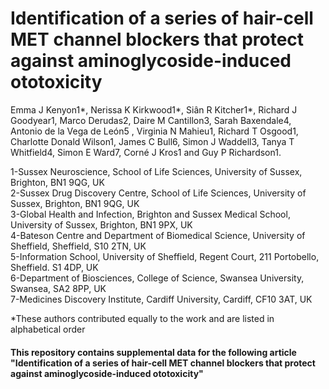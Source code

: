 # Identification of a series of hair-cell MET channel blockers that protect against aminoglycoside-induced ototoxicity


Emma J Kenyon1*, Nerissa K Kirkwood1*, Siân R Kitcher1*, Richard J Goodyear1, Marco Derudas2, Daire M Cantillon3, Sarah Baxendale4, Antonio de la Vega de León5 , Virginia N Mahieu1, Richard T Osgood1, Charlotte Donald Wilson1, James C Bull6, Simon J Waddell3, Tanya T Whitfield4, Simon E Ward7, Corné J Kros1 and Guy P Richardson1. 

1-Sussex Neuroscience, School of Life Sciences, University of Sussex, Brighton, BN1 9QG, UK  
2-Sussex Drug Discovery Centre, School of Life Sciences, University of Sussex, Brighton, BN1
9QG, UK  
3-Global Health and Infection, Brighton and Sussex Medical School, University of Sussex,
Brighton, BN1 9PX, UK  
4-Bateson Centre and Department of Biomedical Science, University of Sheffield, Sheffield,
S10 2TN, UK  
5-Information School, University of Sheffield, Regent Court, 211 Portobello, Sheffield. S1
4DP, UK  
6-Department of Biosciences, College of Science, Swansea University, Swansea, SA2 8PP, UK  
7-Medicines Discovery Institute, Cardiff University, Cardiff, CF10 3AT, UK  

*These authors contributed equally to the work and are listed in alphabetical order


#### This repository contains supplemental data for the following article "Identification of a series of hair-cell MET channel blockers that protect against aminoglycoside-induced ototoxicity"
